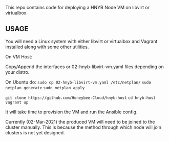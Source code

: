 This repo contains code for deploying a HNYB Node VM on libvirt or virtualbox. 

## USAGE

You will need a Linux system with either libvirt or virtualbox and Vagrant installed along with some other utilities.

On VM Host:

Copy/Append the interfaces or 02-hnyb-libvirt-vm.yaml files depending on your distro.

On Ubuntu do:
`sudo cp 02-hnyb-libvirt-vm.yaml /etc/netplan/`
`sudo netplan generate`
`sudo netplan apply`

`git clone https://github.com/Honeybee-Cloud/hnyb-host`
`cd hnyb-host`
`vagrant up`

It will take time to provision the VM and run the Ansible config.

Currently (02-Mar-2021) the produced VM will need to be joined to the cluster manually. This is because the method through which node will join clusters is not yet designed.